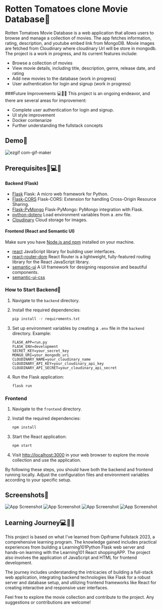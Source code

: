 # Rotten Tomatoes clone Movie Database🍅

Rotten Tomatoes Movie Database is a web application that allows users to browse and manage a collection of movies. The app fetches information, rating, description, and youtube embed link from MongoDB.
Movie images are fetched from Cloudinary where cloudinary Url will be store in mongodb. The project is a work in progress, and its current features include:

- Browse a collection of movies
- View movie details, including title, description, genre, release date, and rating
- Add new movies to the database (work in progress)
- User authentication for login and signup (work in progress)

###Future Improvements 💻🤘🚀
This project is an ongoing endeavor, and there are several areas for improvement:

- Complete user authentication for login and signup.
- UI style improvement
- Docker contenarize
- Further understanding the fullstack concepts

## Demo🍅

![ezgif com-gif-maker](https://github.com/AbedDX/RottenTomatoes_clone/assets/123561100/1a44dae1-ef76-47f5-92aa-693abd609439)

## Prerequisites🍅💻🤘

#### Backend (Flask)

- [Flask](https://flask.palletsprojects.com/) Flask: A micro web framework for Python.
- [Flask-CORS](https://flask-cors.readthedocs.io/) Flask-CORS: Extension for handling Cross-Origin Resource Sharing.
- [Flask-PyMongo](https://flask-pymongo.readthedocs.io/) Flask-PyMongo: PyMongo integration with Flask.
- [python-dotenv](https://pypi.org/project/python-dotenv/) Load environment variables from a .env file.
- [Cloudinary](https://cloudinary.com/) Cloud storage for images.

#### Frontend (React and Semantic UI)
Make sure you have [Node.js and npm](https://nodejs.org/) installed on your machine.
- [react](https://www.npmjs.com/package/react) JavaScript library for building user interfaces.
- [react-router-dom](https://www.npmjs.com/package/react-router-dom) React Router is a lightweight, fully-featured routing library for the React JavaScript library. 
- [semantic-ui](https://www.npmjs.com/package/semantic-ui) A UI framework for designing responsive and beautiful components.
- [semantic-ui-css](https://www.npmjs.com/package/semantic-ui-css)


### How to Start Backend🚀

1. Navigate to the `backend` directory.

2. Install the required dependencies:

    ```bash
    pip install -r requirements.txt
    ```

3. Set up environment variables by creating a `.env` file in the `backend` directory. Example:

    ```
    FLASK_APP=run.py
    FLASK_ENV=development
    SECRET_KEY=your_secret_key
    MONGO_URI=your_mongodb_uri
    CLOUDINARY_NAME=your_cloudinary_name
    CLOUDINARY_API_KEY=your_cloudinary_api_key
    CLOUDINARY_API_SECRET=your_cloudinary_api_secret
    ```

4. Run the Flask application:

    ```bash
    flask run
    ```

### Frontend

1. Navigate to the `frontend` directory.

2. Install the required dependencies:

    ```bash
    npm install
    ```

3. Start the React application:

    ```bash
    npm start
    ```

4. Visit [http://localhost:3000](http://localhost:3000) in your web browser to explore the movie collection and use the application.

By following these steps, you should have both the backend and frontend running locally. Adjust the configuration files and environment variables according to your specific setup.

## Screenshots🍅

![App Screenshot](https://imgur.com/efNFWMK.jpg)
![App Screenshot](https://imgur.com/GqBnI04.jpg)
![App Screenshot](https://imgur.com/LL1iFGl.jpg)
![App Screenshot](https://imgur.com/ueCZSoQ.jpg)

## Learning Journey💻🤘🚀
This project is based on what I've learned from Opiframe Fullstack 2023, a comprehensive learning program. The knowledge gained includes practical experiences from building a Learning101Python Flask web server and hands-on learning with the Learning101 React shoppingAPP. The project also involves the application of JavaScript and HTML for frontend development.

The journey includes understanding the intricacies of building a full-stack web application, integrating backend technologies like Flask for a robust server and database setup, and utilizing frontend frameworks like React for creating interactive and responsive user interfaces.

Feel free to explore the movie collection and contribute to the project. Any suggestions or contributions are welcome!


